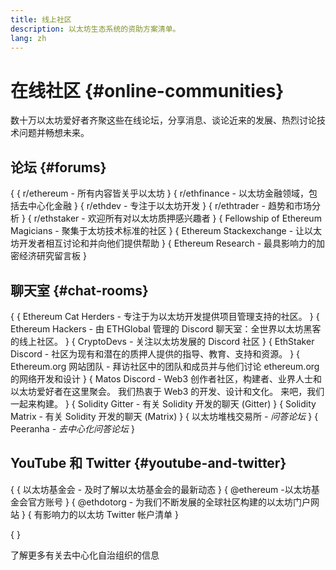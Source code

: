 ```yaml
---
title: 线上社区
description: 以太坊生态系统的资助方案清单。
lang: zh
---
```


# 在线社区 \{#online-communities}

数十万以太坊爱好者齐聚这些在线论坛，分享消息、谈论近来的发展、热烈讨论技术问题并畅想未来。

## 论坛 \{#forums}

{
{
<SocialListItem socialIcon="reddit"><Link to="https://www.reddit.com/r/ethereum">r/ethereum</Link> - 所有内容皆关乎以太坊</SocialListItem>
}
{
<SocialListItem socialIcon="reddit"><Link to="https://www.reddit.com/r/ethfinance/">r/ethfinance</Link> - 以太坊金融领域，包括去中心化金融</SocialListItem>
}
{
<SocialListItem socialIcon="reddit"><Link to="https://www.reddit.com/r/ethdev/">r/ethdev</Link> - 专注于以太坊开发</SocialListItem>
}
{
<SocialListItem socialIcon="reddit"><Link to="https://www.reddit.com/r/ethtrader/">r/ethtrader</Link> - 趋势和市场分析</SocialListItem>
}
{
<SocialListItem socialIcon="reddit"><Link to="https://www.reddit.com/r/ethstaker/">r/ethstaker</Link> - 欢迎所有对以太坊质押感兴趣者</SocialListItem>
}
{
<SocialListItem socialIcon="webpage"><Link to="https://ethereum-magicians.org">Fellowship of Ethereum Magicians</Link> - 聚集于太坊技术标准的社区</SocialListItem>
}
{
<SocialListItem socialIcon="stackExchange"><Link to="https://ethereum.stackexchange.com">Ethereum Stackexchange</Link> - 让以太坊开发者相互讨论和并向他们提供帮助</SocialListItem>
}
{
<SocialListItem socialIcon="webpage"><Link to="https://ethresear.ch">Ethereum Research</Link> - 最具影响力的加密经济研究留言板</SocialListItem>
}

## 聊天室 \{#chat-rooms}

{
{
<SocialListItem socialIcon="discord"><Link to="https://discord.com/invite/Nz6rtfJ8Cu">Ethereum Cat Herders</Link> - 专注于为以太坊开发提供项目管理支持的社区。</SocialListItem>
}
{
<SocialListItem socialIcon="discord"><Link to="https://ethglobal.co/discord">Ethereum Hackers</Link> - 由 ETHGlobal 管理的 Discord 聊天室：全世界以太坊黑客的线上社区。</SocialListItem>
}
{
<SocialListItem socialIcon="discord"><Link to="https://discord.gg/5W5tVb3">CryptoDevs</Link> - 关注以太坊发展的 Discord 社区</SocialListItem>
}
{
<SocialListItem socialIcon="discord"><Link to="https://discord.gg/ethstaker">EthStaker Discord</Link> - 社区为现有和潜在的质押人提供的指导、教育、支持和资源。</SocialListItem>
}
{
<SocialListItem socialIcon="discord"><Link to="https://discord.gg/ethereum-org">Ethereum.org 网站团队</Link> - 拜访社区中的团队和成员并与他们讨论 ethereum.org 的网络开发和设计</SocialListItem>
}
{
<SocialListItem socialIcon="discord"><Link to="https://discord.matos.club/">Matos Discord</Link> - Web3 创作者社区，构建者、业界人士和以太坊爱好者在这里聚会。 我们热衷于 Web3 的开发、设计和文化。 来吧，我们一起来构建。</SocialListItem>
}
{
<SocialListItem socialIcon="webpage"><Link to="https://gitter.im/ethereum/solidity/">Solidity Gitter</Link> - 有关 Solidity 开发的聊天 (Gitter)</SocialListItem>
}
{
<SocialListItem socialIcon="webpage"><Link to="https://matrix.to/#/#ethereum_solidity:gitter.im">Solidity Matrix</Link> - 有关 Solidity 开发的聊天 (Matrix)</SocialListItem>
}
{
<SocialListItem socialIcon="webpage"><Link to="https://ethereum.stackexchange.com/">以太坊堆栈交易所</Link> _- 问答论坛_</SocialListItem>
}
{
<SocialListItem socialIcon="webpage"><Link to="https://peeranha.io/">Peeranha</Link> _- 去中心化问答论坛_</SocialListItem>
}

## YouTube 和 Twitter \{#youtube-and-twitter}

{
{
<SocialListItem socialIcon="youtube"><Link to="https://www.youtube.com/c/EthereumFoundation">以太坊基金会</Link> - 及时了解以太坊基金会的最新动态</SocialListItem>
}
{
<SocialListItem socialIcon="twitter"><Link to="https://twitter.com/ethereum">@ethereum</Link> -以太坊基金会官方账号</SocialListItem>
}
{
<SocialListItem socialIcon="twitter"><Link to="https://twitter.com/ethdotorg">@ethdotorg</Link> - 为我们不断发展的全球社区构建的以太坊门户网站</SocialListItem>
}
{
<SocialListItem socialIcon="webpage"><Link to="https://hive.one/c/ethereum?page=1">有影响力的以太坊 Twitter 帐户清单</Link></SocialListItem>
}

{
<Divider />
}

<Callout emoji=":classical_building:" titleKey="page-community-daos-callout-title" descriptionKey="page-community-daos-callout-description">
  <div>
    <ButtonLink to="/community/get-involved/#decentralized-autonomous-organizations-daos">
      了解更多有关去中心化自治组织的信息
    </ButtonLink>
  </div>
</Callout>
